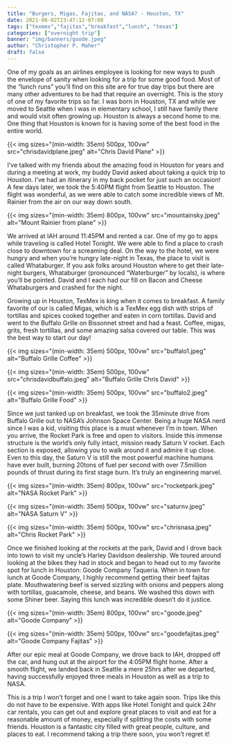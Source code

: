 ```yaml
---
title: "Burgers, Migas, Fajitas, and NASA? - Houston, TX"
date: 2021-06-02T23:47:12-07:00
tags: ["texmex","fajitas","breakfast","lunch", "texas"]
categories: ["overnight trip"]
banner: "img/banners/goode.jpeg"
author: "Christopher P. Maher"
draft: false
---
```


One of my goals as an airlines employee is looking for new ways to push the envelope of sanity when looking for a trip for some good food. Most of the “lunch runs” you’ll find on this site are for true day trips but there are many other adventures to be had that require an overnight. This is the story of one of my favorite trips so far. I was born in Houston, TX and while we moved to Seattle when I was in elementary school, I still have family there and would visit often growing up. Houston is always a second home to me. One thing that Houston is known for is having some of the best food in the entire world.

{{< img sizes="(min-width: 35em) 500px, 100vw" src="chrisdavidplane.jpeg" alt="Chris David Plane" >}}

I’ve talked with my friends about the amazing food in Houston for years and during a meeting at work, my buddy David asked about taking a quick trip to Houston. I’ve had an itinerary in my back pocket for just such an occasion! A few days later, we took the 5:40PM flight from Seattle to Houston. The flight was wonderful, as we were able to catch some incredible views of Mt. Rainier from the air on our way down south. 

{{< img sizes="(min-width: 35em) 800px, 100vw" src="mountainsky.jpeg" alt="Mount Rainier from plane" >}}

We arrived at IAH around 11:45PM and rented a car. One of my go to apps while traveling is called Hotel Tonight. We were able to find a place to crash close to downtown for a screaming deal. On the way to the hotel, we were hungry and when you’re hungry late-night in Texas, the place to visit is called Whataburger. If you ask folks around Houston where to get their late-night burgers, Whataburger (pronounced “Waterburger” by locals), is where you’ll be pointed. David and I each had our fill on Bacon and Cheese Whataburgers and crashed for the night.

Growing up in Houston, TexMex is king when it comes to breakfast. A family favorite of our is called Migas, which is a TexMex egg dish with strips of tortillas and spices cooked together and eaten in corn tortillas. David and went to the Buffalo Grille on Bissonnet street and had a feast. Coffee, migas, grits, fresh tortillas, and some amazing salsa covered our table. This was the best way to start our day!

{{< img sizes="(min-width: 35em) 500px, 100vw" src="buffalo1.jpeg" alt="Buffalo Grille Coffee" >}}

{{< img sizes="(min-width: 35em) 500px, 100vw" src="chrisdavidbuffalo.jpeg" alt="Buffalo Grille Chris David" >}}

{{< img sizes="(min-width: 35em) 500px, 100vw" src="buffalo2.jpeg" alt="Buffalo Grille Food" >}}

Since we just tanked up on breakfast, we took the 35minute drive from Buffalo Grille out to NASA’s Johnson Space Center. Being a huge NASA nerd since I was a kid, visiting this place is a must whenever I’m in town. When you arrive, the Rocket Park is free and open to visitors. Inside this immense structure is the world’s only fully intact, mission ready Saturn V rocket. Each section is exposed, allowing you to walk around it and admire it up close. Even to this day, the Saturn V is still the most powerful machine humans have ever built, burning 20tons of fuel per second with over 7.5million pounds of thrust during its first stage burn. It’s truly an engineering marvel.

{{< img sizes="(min-width: 35em) 800px, 100vw" src="rocketpark.jpeg" alt="NASA Rocket Park" >}}

{{< img sizes="(min-width: 35em) 500px, 100vw" src="saturnv.jpeg" alt="NASA Saturn V" >}}

{{< img sizes="(min-width: 35em) 500px, 100vw" src="chrisnasa.jpeg" alt="Chris Rocket Park" >}}

Once we finished looking at the rockets at the park, David and I drove back into town to visit my uncle’s Harley Davidson dealership. We toured around looking at the bikes they had in stock and began to head out to my favorite spot for lunch in Houston: Goode Company Taqueria. When in town for lunch at Goode Company, I highly recommend getting their beef fajitas plate. Mouthwatering beef is served sizzling with onions and peppers along with tortillas, guacamole, cheese, and beans. We washed this down with some Shiner beer. Saying this lunch was incredible doesn’t do it justice. 

{{< img sizes="(min-width: 35em) 800px, 100vw" src="goode.jpeg" alt="Goode Company" >}}

{{< img sizes="(min-width: 35em) 500px, 100vw" src="goodefajitas.jpeg" alt="Goode Company Fajitas" >}}

After our epic meal at Goode Company, we drove back to IAH, dropped off the car, and hung out at the airport for the 4:05PM flight home. After a smooth flight, we landed back in Seattle a mere 25hrs after we departed, having successfully enjoyed three meals in Houston as well as a trip to NASA.

This is a trip I won’t forget and one I want to take again soon. Trips like this do not have to be expensive. With apps like Hotel Tonight and quick 24hr car rentals, you can get out and explore great places to visit and eat for a reasonable amount of money, especially if splitting the costs with some friends. Houston is a fantastic city filled with great people, culture, and places to eat. I recommend taking a trip there soon, you won’t regret it! 